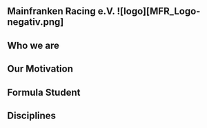 ## Mainfranken Racing e.V.  ![logo][MFR_Logo-negativ.png]

## Who we are


## Our Motivation



## Formula Student




## Disciplines
